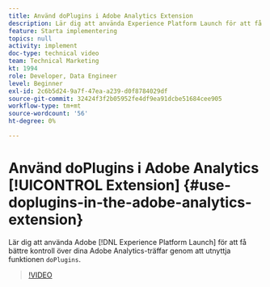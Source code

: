 ```yaml
---
title: Använd doPlugins i Adobe Analytics Extension
description: Lär dig att använda Experience Platform Launch för att få bättre kontroll över dina Adobe Analytics-träffar genom att utnyttja funktionen doPlugins.
feature: Starta implementering
topics: null
activity: implement
doc-type: technical video
team: Technical Marketing
kt: 1994
role: Developer, Data Engineer
level: Beginner
exl-id: 2c6b5d24-9a7f-47ea-a239-d0f8784029df
source-git-commit: 32424f3f2b05952fe4df9ea91dcbe51684cee905
workflow-type: tm+mt
source-wordcount: '56'
ht-degree: 0%

---
```


# Använd doPlugins i Adobe Analytics [!UICONTROL Extension] {#use-doplugins-in-the-adobe-analytics-extension}

Lär dig att använda Adobe [!DNL Experience Platform Launch] för att få bättre kontroll över dina Adobe Analytics-träffar genom att utnyttja funktionen `doPlugins`.

>[!VIDEO](https://video.tv.adobe.com/v/25171?quality=12)
